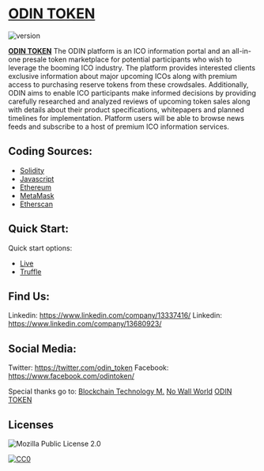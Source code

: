 # [ODIN TOKEN](http://odincoin-ag.com/)
![version][version-badge]


**[ODIN TOKEN](http://odintoken.io)** 
The ODIN platform is an ICO information portal and an all-in-one presale token marketplace for potential participants who wish to leverage the booming ICO industry. The platform provides interested clients exclusive information about major upcoming ICOs along with premium access to purchasing reserve tokens from these crowdsales. Additionally, ODIN aims to enable ICO participants make informed decisions by providing carefully researched and analyzed reviews of upcoming token sales along with details about their product specifications, whitepapers and planned timelines for implementation. Platform users will be able to browse news feeds and subscribe to a host of premium ICO information services.

## Coding Sources:

+ [Solidity](http://solidity.readthedocs.io/)
+ [Javascript](https://www.javascript.com/)
+ [Ethereum](https://ethereum.com/)
+ [MetaMask](https://metamask.io/)
+ [Etherscan](https://etherscan.io/)

## Quick Start:

Quick start options:

+ [Live](https://odintoken.com)
+ [Truffle](http://truffleframework.com/docs/)


## Find Us: 


Linkedin: <https://www.linkedin.com/company/13337416/>
Linkedin: <https://www.linkedin.com/company/13680923/>



## Social Media:

Twitter: <https://twitter.com/odin_token>
Facebook: <https://www.facebook.com/odintoken/>



Special thanks go to: 
[Blockchain Technology M.](https://blockchaintmhub.io)
[No Wall World](https://www.nowallworld.com/)
[ODIN TOKEN](https://www.odintoken-ag.com)

## Licenses

![Mozilla Public License 2.0](https://s3.amazonaws.com/cloud.ohloh.net/attachments/43318/mozilla_core_logo_med.jpg)

[![CC0](https://i.creativecommons.org/p/zero/1.0/88x31.png)](https://creativecommons.org/publicdomain/zero/1.0/)

[version-badge]: https://img.shields.io/badge/version-1.0.19.65-blue.svg
